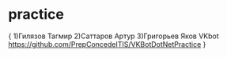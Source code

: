 # practice
{
1)Гилязов Тагмир
2)Саттаров Артур
3)Григорьев Яков
VKbot
https://github.com/PrepConcedeITIS/VKBotDotNetPractice
}